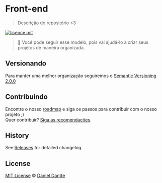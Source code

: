 # Front-end

> Descrição do repositório <3

[![licence mit](https://img.shields.io/badge/licence-MIT-blue.svg)](https://github.com/danielldante/config-repository-boilerplate/blob/master/LICENSE.md)

> :rocket: Você pode seguir esse modelo, pois vai ajudá-lo a criar seus projetos de maneira organizada.

## Versionando

Para manter uma melhor organização seguiremos o [Semantic Versioning 2.0.0](http://semver.org/)

## Contribuindo
Encontre o nosso [roadmap](https://github.com/danielldante/frontend/issues/1) e siga os passos para contribuir com o nosso projeto ;)
<br>
Quer contribuir? [Siga as recomendações](https://github.com/danielldante/frontend/blob/master/CONTRIBUTING.md).

## History
See [Releases](https://github.com/afonsopacifer/open-source-boilerplate/releases) for detailed changelog.

## License
[MIT License](https://github.com/afonsopacifer/open-source-boilerplate/blob/master/LICENSE.md) © [Daniel Dantte](http://github.com/danielldante)